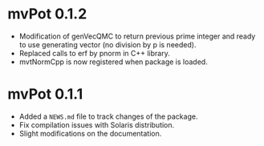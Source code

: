 # mvPot 0.1.2

* Modification of genVecQMC to return previous prime integer and ready to use generating vector (no division by p is needed).
* Replaced calls to erf by pnorm in C++ library.
* mvtNormCpp is now registered when package is loaded.


# mvPot 0.1.1

* Added a `NEWS.md` file to track changes of the package.
* Fix compilation issues with Solaris distribution.
* Slight modifications on the documentation.



